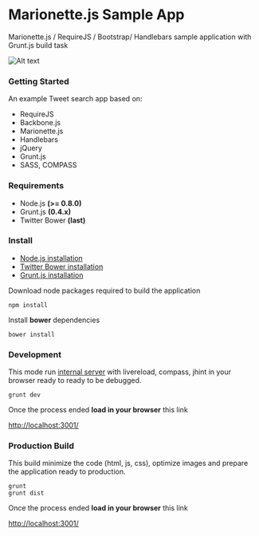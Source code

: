 # Marionette.js Sample App

Marionette.js / RequireJS / Bootstrap/ Handlebars sample application with Grunt.js build task

![Alt text](http://jster.net/uploads/repository/MarionetteJS-1351535894.png "MarioneteJS")

### Getting Started

An example Tweet search app based on:

* RequireJS
* Backbone.js 
* Marionette.js
* Handlebars
* jQuery
* Grunt.js
* SASS, COMPASS

### Requirements

 * Node.js **(>= 0.8.0)**
 * Grunt.js **(0.4.x)**
 * Twitter Bower **(last)**

### Install

* [Node.js installation](http://nodejs.org/download/)
* [Twitter Bower installation](https://github.com/bower/bower)
* [Grunt.js installation](http://gruntjs.com/getting-started)

Download node packages required to build the application

	npm install

Install **bower** dependencies

	bower install

### Development

This mode run [internal server](http://expressjs.com/) with livereload, compass, jhint in your browser ready to ready to be debugged.

	grunt dev
	
Once the process ended **load in your browser** this link

[http://localhost:3001/](http://localhost:3001/)

### Production Build

This build minimize the code (html, js, css), optimize images and prepare the application ready to production.

	grunt 
	grunt dist

Once the process ended **load in your browser** this link

[http://localhost:3001/](http://localhost:3002/)

